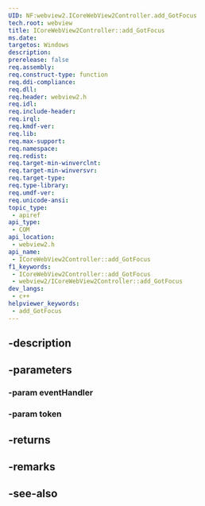 ```yaml
---
UID: NF:webview2.ICoreWebView2Controller.add_GotFocus
tech.root: webview
title: ICoreWebView2Controller::add_GotFocus
ms.date: 
targetos: Windows
description: 
prerelease: false
req.assembly: 
req.construct-type: function
req.ddi-compliance: 
req.dll: 
req.header: webview2.h
req.idl: 
req.include-header: 
req.irql: 
req.kmdf-ver: 
req.lib: 
req.max-support: 
req.namespace: 
req.redist: 
req.target-min-winverclnt: 
req.target-min-winversvr: 
req.target-type: 
req.type-library: 
req.umdf-ver: 
req.unicode-ansi: 
topic_type:
 - apiref
api_type:
 - COM
api_location:
 - webview2.h
api_name:
 - ICoreWebView2Controller::add_GotFocus
f1_keywords:
 - ICoreWebView2Controller::add_GotFocus
 - webview2/ICoreWebView2Controller::add_GotFocus
dev_langs:
 - c++
helpviewer_keywords:
 - add_GotFocus
---
```


## -description

## -parameters

### -param eventHandler

### -param token

## -returns

## -remarks

## -see-also

